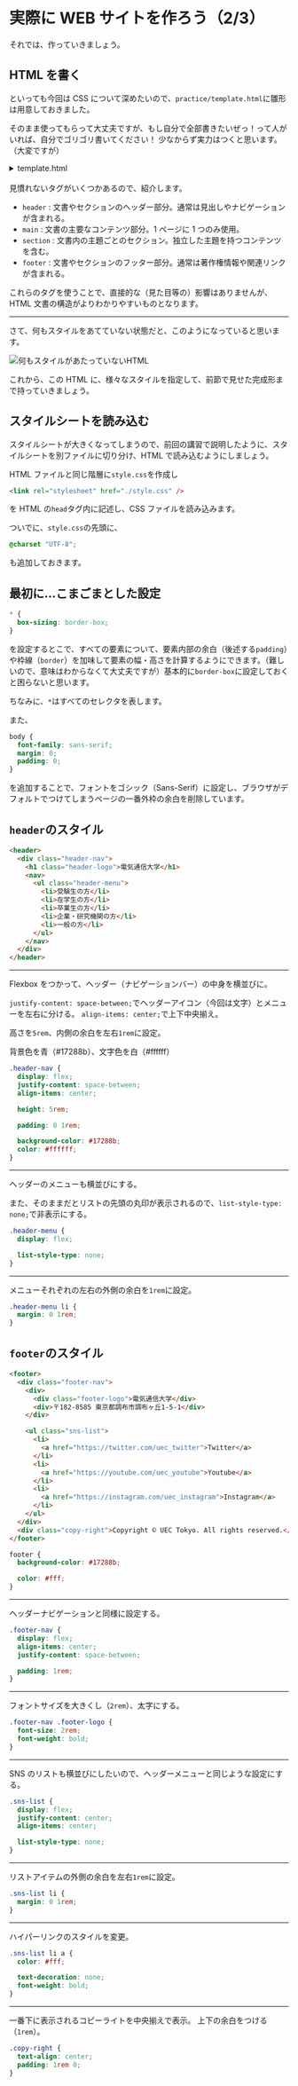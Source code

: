 # 実際に WEB サイトを作ろう（2/3）

それでは、作っていきましょう。

## HTML を書く

といっても今回は CSS について深めたいので、`practice/template.html`に雛形は用意しておきました。

そのまま使ってもらって大丈夫ですが、もし自分で全部書きたいぜっ！って人がいれば、自分でゴリゴリ書いてください！
少なからず実力はつくと思います。（大変ですが）

<details>
  <summary>
  template.html
  </summary>

```html
<!DOCTYPE html>
<html lang="ja">
  <head>
    <meta charset="UTF-8" />
    <meta name="viewport" content="width=device-width, initial-scale=1.0" />
    <title>電気通信大学</title>
  </head>
  <body>
    <header>
      <div>
        <h1>電気通信大学</h1>
        <nav>
          <ul>
            <li>受験生の方</li>
            <li>在学生の方</li>
            <li>卒業生の方</li>
            <li>企業・研究機関の方</li>
            <li>一般の方</li>
          </ul>
        </nav>
      </div>
      <img src="./images/header-image.png" alt="大学院オープンラボ2024" />
    </header>
    <main>
      <section id="uec-research">
        <h2>UEC Research</h2>
        <ul>
          <li>
            <h4>
              「光と原子の新たな量子技術」電気通信大学Ⅲ類（理工系）丹治はるか准教授
            </h4>
            <p>
              最前線の量子研究、光の研究について、丹治はるか准教授（Ⅲ類（理工系）、基盤理工学専攻）と学生さんが紹介します。
            </p>
          </li>
          <li>
            <h4>
              「ヘビ型ロボットの開発」電気通信大学Ⅱ類（融合系）田中基康教授
            </h4>
            <p>
              最前線のロボット研究について、田中基康教授（Ⅱ類（融合系）、機械知能システム学専攻）と学生さんが紹介します。
            </p>
          </li>
          <li>
            <h4>
              「人とコンピュータが融合する社会」電気通信大学Ⅰ類（情報系）橋本直己教授
            </h4>
            <p>
              最前線の仮想現実（バーチャルリアリティ）研究について、橋本直己教授（Ⅰ類（情報系）、情報学専攻）と学生さんが紹介します。
            </p>
          </li>
          <li>
            <h4>UEC Research & Innovation</h4>
            <p>
              The January 2024 issue of UEC Research and Innovationincludes
              video profiles of UEC faculty Katsuya Suto...
            </p>
          </li>
        </ul>
      </section>
      <section id="news">
        <h2>重要なお知らせ</h2>
        <ul>
          <li>
            令和６年能登半島地震で被災された方へのお見舞い（田野学長メッセージ）
          </li>
          <li>《在学生対象》令和６年能登半島地震への対応について</li>
          <li>令和６年度新入生のみなさまへ</li>
        </ul>
      </section>
    </main>
    <footer>
      <div>
        <div>
          <div>電気通信大学</div>
          <div>〒182-8585 東京都調布市調布ヶ丘1-5-1</div>
        </div>

        <ul>
          <li>
            <a href="https://twitter.com/uec_twitter">Twitter</a>
          </li>
          <li>
            <a href="https://youtube.com/uec_youtube">Youtube</a>
          </li>
          <li>
            <a href="https://instagram.com/uec_instagram">Instagram</a>
          </li>
        </ul>
      </div>
      <div>Copyright © UEC Tokyo. All rights reserved.</div>
    </footer>
  </body>
</html>
```

</details>
<br>
見慣れないタグがいくつかあるので、紹介します。

- `header` : 文書やセクションのヘッダー部分。通常は見出しやナビゲーションが含まれる。
- `main` : 文書の主要なコンテンツ部分。1 ページに 1 つのみ使用。
- `section` : 文書内の主題ごとのセクション。独立した主題を持つコンテンツを含む。
- `footer` : 文書やセクションのフッター部分。通常は著作権情報や関連リンクが含まれる。

これらのタグを使うことで、直接的な（見た目等の）影響はありませんが、HTML 文書の構造がよりわかりやすいものとなります。

---

さて、何もスタイルをあてていない状態だと、このようになっていると思います。

![何もスタイルがあたっていないHTML](./images/3_no-style-html.png)

これから、この HTML に、様々なスタイルを指定して、前節で見せた完成形まで持っていきましょう。

## スタイルシートを読み込む

スタイルシートが大きくなってしまうので、前回の講習で説明したように、スタイルシートを別ファイルに切り分け、HTML で読み込むようにしましょう。

HTML ファイルと同じ階層に`style.css`を作成し

```html
<link rel="stylesheet" href="./style.css" />
```

を HTML の`head`タグ内に記述し、CSS ファイルを読み込みます。

ついでに、`style.css`の先頭に、

```css
@charset "UTF-8";
```

も追加しておきます。

## 最初に...こまごまとした設定

```css
* {
  box-sizing: border-box;
}
```

を設定するとこで、すべての要素について、要素内部の余白（後述する`padding`）や枠線（`border`）を加味して要素の幅・高さを計算するようにできます。（難しいので、意味はわからなくて大丈夫ですが）基本的に`border-box`に設定しておくと困らないと思います。

ちなみに、`*`はすべてのセレクタを表します。

また、

```css
body {
  font-family: sans-serif;
  margin: 0;
  padding: 0;
}
```

を追加することで、フォントをゴシック（Sans-Serif）に設定し、ブラウザがデフォルトでつけてしまうページの一番外枠の余白を削除しています。

## `header`のスタイル

```html
<header>
  <div class="header-nav">
    <h1 class="header-logo">電気通信大学</h1>
    <nav>
      <ul class="header-menu">
        <li>受験生の方</li>
        <li>在学生の方</li>
        <li>卒業生の方</li>
        <li>企業・研究機関の方</li>
        <li>一般の方</li>
      </ul>
    </nav>
  </div>
</header>
```

---

Flexbox をつかって、ヘッダー（ナビゲーションバー）の中身を横並びに。

`justify-content: space-between;`でヘッダーアイコン（今回は文字）とメニューを左右に分ける。
`align-items: center;`で上下中央揃え。

高さを`5rem`、内側の余白を左右`1rem`に設定。

背景色を青（#17288b）、文字色を白（#ffffff）

```css
.header-nav {
  display: flex;
  justify-content: space-between;
  align-items: center;

  height: 5rem;

  padding: 0 1rem;

  background-color: #17288b;
  color: #ffffff;
}
```

---

ヘッダーのメニューも横並びにする。

また、そのままだとリストの先頭の丸印が表示されるので、`list-style-type: none;`で非表示にする。

```css
.header-menu {
  display: flex;

  list-style-type: none;
}
```

---

メニューそれぞれの左右の外側の余白を`1rem`に設定。

```css
.header-menu li {
  margin: 0 1rem;
}
```

## `footer`のスタイル

```html
<footer>
  <div class="footer-nav">
    <div>
      <div class="footer-logo">電気通信大学</div>
      <div>〒182-8585 東京都調布市調布ヶ丘1-5-1</div>
    </div>

    <ul class="sns-list">
      <li>
        <a href="https://twitter.com/uec_twitter">Twitter</a>
      </li>
      <li>
        <a href="https://youtube.com/uec_youtube">Youtube</a>
      </li>
      <li>
        <a href="https://instagram.com/uec_instagram">Instagram</a>
      </li>
    </ul>
  </div>
  <div class="copy-right">Copyright © UEC Tokyo. All rights reserved.</div>
</footer>
```

```css
footer {
  background-color: #17288b;

  color: #fff;
}
```

---

ヘッダーナビゲーションと同様に設定する。

```css
.footer-nav {
  display: flex;
  align-items: center;
  justify-content: space-between;

  padding: 1rem;
}
```

---

フォントサイズを大きくし（`2rem`）、太字にする。

```css
.footer-nav .footer-logo {
  font-size: 2rem;
  font-weight: bold;
}
```

---

SNS のリストも横並びにしたいので、ヘッダーメニューと同じような設定にする。

```css
.sns-list {
  display: flex;
  justify-content: center;
  align-items: center;

  list-style-type: none;
}
```

---

リストアイテムの外側の余白を左右`1rem`に設定。

```css
.sns-list li {
  margin: 0 1rem;
}
```

---

ハイパーリンクのスタイルを変更。

```css
.sns-list li a {
  color: #fff;

  text-decoration: none;
  font-weight: bold;
}
```

---

一番下に表示されるコピーライトを中央揃えで表示。
上下の余白をつける（`1rem`）。

```css
.copy-right {
  text-align: center;
  padding: 1rem 0;
}
```
